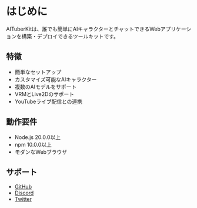 # はじめに

AITuberKitは、誰でも簡単にAIキャラクターとチャットできるWebアプリケーションを構築・デプロイできるツールキットです。

## 特徴

- 簡単なセットアップ
- カスタマイズ可能なAIキャラクター
- 複数のAIモデルをサポート
- VRMとLive2Dのサポート
- YouTubeライブ配信との連携

## 動作要件

- Node.js 20.0.0以上
- npm 10.0.0以上
- モダンなWebブラウザ

## サポート

- [GitHub](https://github.com/tegnike/aituber-kit)
- [Discord](https://discord.com/invite/5rHEue52nZ)
- [Twitter](https://twitter.com/tegnike)
